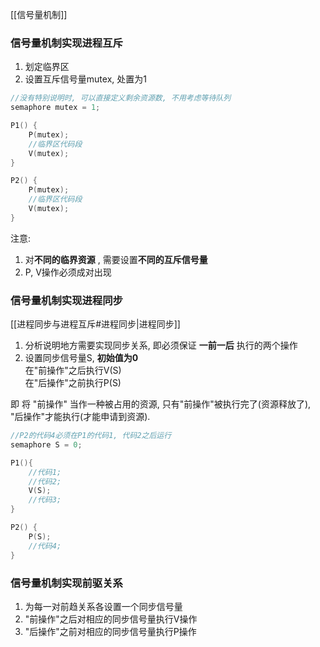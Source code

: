 [[信号量机制]]

### 信号量机制实现进程互斥
1. 划定临界区
2. 设置互斥信号量mutex, 处置为1

```c
//没有特别说明时, 可以直接定义剩余资源数, 不用考虑等待队列
semaphore mutex = 1;

P1() {
	P(mutex);
	//临界区代码段
	V(mutex);
}

P2() {
	P(mutex);
	//临界区代码段
	V(mutex);
}
```

注意:
1. 对**不同的临界资源** , 需要设置**不同的互斥信号量**
2. P, V操作必须成对出现

### 信号量机制实现进程同步
[[进程同步与进程互斥#进程同步|进程同步]] 

1. 分析说明地方需要实现同步关系, 即必须保证 **一前一后** 执行的两个操作
2. 设置同步信号量S, **初始值为0**<br>在"前操作"之后执行V(S)<br>在"后操作"之前执行P(S)

即 将 "前操作" 当作一种被占用的资源, 只有"前操作"被执行完了(资源释放了), "后操作"才能执行(才能申请到资源).

```c
//P2的代码4必须在P1的代码1, 代码2之后运行
semaphore S = 0;

P1(){
	//代码1;
	//代码2;
	V(S);
	//代码3;
}

P2() {
	P(S);
	//代码4;
}
```

### 信号量机制实现前驱关系
1. 为每一对前趋关系各设置一个同步信号量
2. "前操作"之后对相应的同步信号量执行V操作
3. "后操作"之前对相应的同步信号量执行P操作